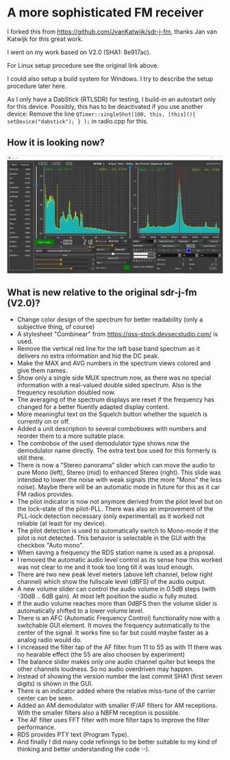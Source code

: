 # A more sophisticated FM receiver

I forked this from https://github.com/JvanKatwijk/sdr-j-fm, thanks Jan van Katwijk for this great work. 

I went on my work based on V2.0 (SHA1: 8e917ac).

For Linux setup procedure see the original link above.

I could also setup a build system for Windows. I try to describe the setup procedure later here.

As I only have a DabStick (RTLSDR) for testing, I build-in an autostart only for this device. Possibly, this has to be deactivated if you use another device:
Remove the line
  `QTimer::singleShot(100, this, [this](){ setDevice("dabstick"); } );`
in radio.cpp for this.

## How it is looking now?
![fm receiver](/fmreceiver.png?raw=true)

## What is new relative to the original sdr-j-fm (V2.0)?
* Change color design of the spectrum for better readability (only a subjective thing, of course)
* A stylesheet "Combinear" from https://qss-stock.devsecstudio.com/ is used.
* Remove the vertical red line for the left base band spectrum as it delivers no extra information and hid the DC peak.
* Make the MAX and AVG numbers in the spectrum views colored and give them names.
* Show only a single side MUX spectrum now, as there was no special information with a real-valued double sided spectrum. Also is the frequency resolution doubled now. 
* The averaging of the spectrum displays are reset if the frequency has changed for a better fluently adapted display content.
* More meaningful text on the Squelch button whether the squelch is currently on or off.
* Added a unit description to several comboboxes with numbers and reorder them to a more suitable place.
* The combobox of the used demodulator type shows now the demodulator name directly. The extra text box used for this formerly is still there.
* There is now a "Stereo panorama" slider which can move the audio to pure Mono (left), Stereo (mid) to enhanced Stereo (right). This slide was intended to lower the noise with weak signals (the more "Mono" the less noise). Maybe there will be an automatic mode in future for this as it car FM radios provides.
* The pilot indicator is now not anymore derived from the pilot level but on the lock-state of the pilot-PLL. There was also an improvement of the PLL-lock detection necessary (only experimental) as it worked not reliable (at least for my device).
* The pilot detection is used to automatically switch to Mono-mode if the pilot is not detected. This behavior is selectable in the GUI with the checkbox "Auto mono". 
* When saving a frequency the RDS station name is used as a proposal.
* I removed the automatic audio level control as its sense how this worked was not clear to me and it took too long till it was loud enough.
* There are two new peak level meters (above left channel, below right channel) which show the fullscale level (dBFS) of the audio output.
* A new volume slider can control the audio volume in 0.5dB steps (with -30dB .. 6dB gain). At most left position the audio is fully muted.
* If the audio volume reaches more than 0dBFS then the volume slider is automatically shifted to a lower volume level.
* There is an AFC (Automatic Frequency Control) functionality now with a switchable GUI element. It moves the frequency automatically to the center of the signal. It works fine so far but could maybe faster as a analog radio would do.
* I increased the filter tap of the AF filter from 11 to 55 as with 11 there was no hearable effect (the 55 are also choosen by experiment)
* The balance slider makes only one audio channel quiter but keeps the other channels loudness. So no audio overdriven may happen.
* Instead of showing the version number the last commit SHA1 (first seven digits) is shown in the GUI.
* There is an indicator added where the relative miss-tune of the carrier center can be seen.
* Added an AM demodulator with smaller IF/AF filters for AM receptions. With the smaller filters also a NBFM reception is possible.
* The AF filter uses FFT filter with more filter taps to improve the filter performance.
* RDS provides PTY text (Program Type).
* And finally I did many code refinings to be better suitable to my kind of thinking and better understanding the code :-).
